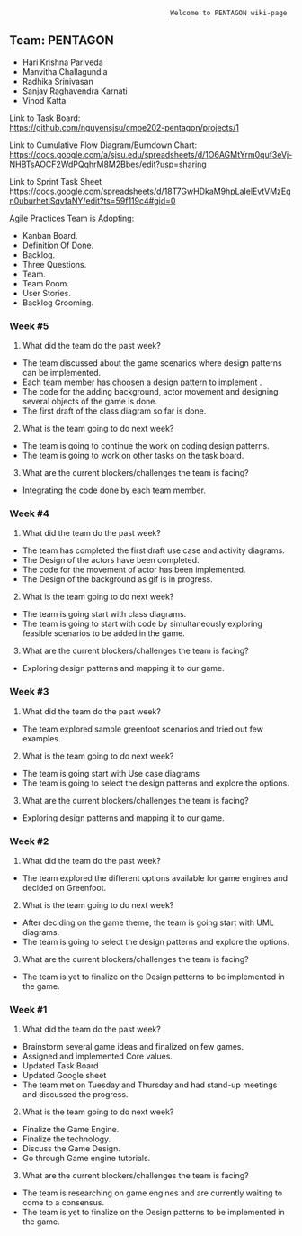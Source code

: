                                                   
                                         
                                                     
                                           
                                            Welcome to PENTAGON wiki-page
## Team: PENTAGON
* Hari Krishna Pariveda
* Manvitha Challagundla
* Radhika Srinivasan
* Sanjay Raghavendra Karnati
* Vinod Katta

Link to Task Board:<br>
<a>https://github.com/nguyensjsu/cmpe202-pentagon/projects/1</a>

Link to Cumulative Flow Diagram/Burndown Chart:<br>
<a>https://docs.google.com/a/sjsu.edu/spreadsheets/d/1O6AGMtYrm0quf3eVj-NHBTsAOCF2WdPQqhrM8M2Bbes/edit?usp=sharing</a> 

Link to Sprint Task Sheet
<a>https://docs.google.com/spreadsheets/d/18T7GwHDkaM9hpLaIelEvtVMzEqn0uburhetISqvfaNY/edit?ts=59f119c4#gid=0</a>


Agile Practices Team is Adopting:<br>
* Kanban Board.
* Definition Of Done.
* Backlog.
* Three Questions.
* Team.
* Team Room.
* User Stories.
* Backlog Grooming.

### Week #5
1.  What did the team do the past week?
* The team discussed about the game scenarios where design patterns can be implemented.
* Each team member has choosen a design pattern to implement .
* The code for the adding background, actor movement and designing several objects of the game is done.
* The first draft of the class diagram so far is done.


2.  What is the team going to do next week?
* The team is going to continue the work on coding design patterns.
* The team is going to work on other tasks on the task board. 

3.  What are the current blockers/challenges the team is facing?
* Integrating the code done by each team member.

### Week #4
1.  What did the team do the past week?
* The team has completed the first draft use case and activity diagrams.
* The Design of the actors have been completed.
* The code for the movement of actor has been implemented.
* The Design of the background as gif  is in progress.


2.  What is the team going to do next week?
* The team is going start with class diagrams.
* The team is going to start with code by simultaneously exploring feasible scenarios to be added in the game. 

3.  What are the current blockers/challenges the team is facing?
* Exploring design patterns and mapping it to our game.

### Week #3
1.  What did the team do the past week?
* The team explored sample greenfoot scenarios and tried out few examples.

2.  What is the team going to do next week?
* The team is going start with Use case diagrams
* The team is going to select the design patterns and explore the options. 

3.  What are the current blockers/challenges the team is facing?
* Exploring design patterns and mapping it to our game.


### Week #2
1.  What did the team do the past week?
* The team explored the different options available for game engines and decided on Greenfoot.

2.  What is the team going to do next week?
* After deciding on the game theme, the team is going start with UML diagrams.
* The team is going to select the design patterns and explore the options. 

3.  What are the current blockers/challenges the team is facing?
* The team is yet to finalize on the Design patterns to be implemented in the game.

### Week #1
1.  What did the team do the past week?
* Brainstorm several game ideas and finalized on few games.
* Assigned  and implemented Core values.
* Updated Task Board
* Updated Google sheet
* The team met on Tuesday and Thursday and had stand-up meetings and discussed the progress.

2.  What is the team going to do next week?
* Finalize the Game Engine.
* Finalize the technology. 
* Discuss the Game Design.
* Go through Game engine tutorials.

3.  What are the current blockers/challenges the team is facing?
* The team is researching on game engines and are currently waiting to come to a consensus. 
* The team is yet to finalize on the Design patterns to be implemented in the game. 
